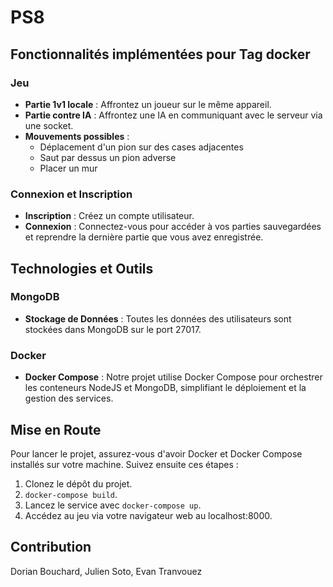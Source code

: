 # PS8

## Fonctionnalités implémentées pour Tag docker

### Jeu

- **Partie 1v1 locale** : Affrontez un joueur sur le même appareil.
- **Partie contre IA** : Affrontez une IA en communiquant avec le serveur via une socket.
- **Mouvements possibles** :
  - Déplacement d'un pion sur des cases adjacentes
  - Saut par dessus un pion adverse
  - Placer un mur

### Connexion et Inscription

- **Inscription** : Créez un compte utilisateur.
- **Connexion** : Connectez-vous pour accéder à vos parties sauvegardées et reprendre la dernière partie que vous avez enregistrée.

## Technologies et Outils

### MongoDB

- **Stockage de Données** : Toutes les données des utilisateurs sont stockées dans MongoDB sur le port 27017.

### Docker

- **Docker Compose** : Notre projet utilise Docker Compose pour orchestrer les conteneurs NodeJS et MongoDB, simplifiant le déploiement et la gestion des services.

## Mise en Route

Pour lancer le projet, assurez-vous d'avoir Docker et Docker Compose installés sur votre machine. Suivez ensuite ces étapes :

1. Clonez le dépôt du projet.
2. `docker-compose build`.
3. Lancez le service avec `docker-compose up`.
4. Accédez au jeu via votre navigateur web au localhost:8000.

## Contribution

Dorian Bouchard, Julien Soto, Evan Tranvouez
